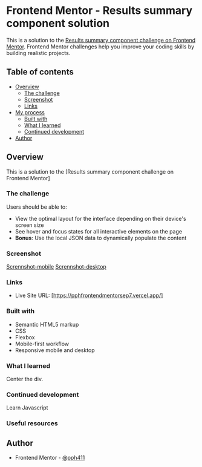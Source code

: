 # Frontend Mentor - Results summary component solution

This is a solution to the [Results summary component challenge on Frontend Mentor](https://www.frontendmentor.io/challenges/results-summary-component-CE_K6s0maV). Frontend Mentor challenges help you improve your coding skills by building realistic projects. 

## Table of contents

- [Overview](#overview)
  - [The challenge](#the-challenge)
  - [Screenshot](#screenshot)
  - [Links](#links)
- [My process](#my-process)
  - [Built with](#built-with)
  - [What I learned](#what-i-learned)
  - [Continued development](#continued-development)
- [Author](#author)


## Overview

This is a solution to the [Results summary component challenge on Frontend Mentor]

### The challenge

Users should be able to:

- View the optimal layout for the interface depending on their device's screen size
- See hover and focus states for all interactive elements on the page
- **Bonus**: Use the local JSON data to dynamically populate the content

### Screenshot

[Scrennshot-mobile](/pph-mobile.png)
[Scrennshot-desktop](/pph-desktop.png)

### Links

- Live Site URL: [https://pphfrontendmentorsep7.vercel.app/]

### Built with

- Semantic HTML5 markup
- CSS
- Flexbox
- Mobile-first workflow
- Responsive mobile and desktop

### What I learned

Center the div.


### Continued development

Learn Javascript

### Useful resources


## Author

- Frontend Mentor - [@pph411](https://www.frontendmentor.io/profile/pph411)